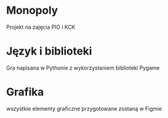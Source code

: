 # Monopoly
Projekt na zajęcia PIO i KCK

# Język i biblioteki
Gra napisana w Pythonie z wykorzystaniem biblioteki Pygame

# Grafika
wszystkie elementy graficzne przygotowane zostaną w Figmie
